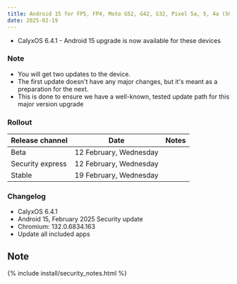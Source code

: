 ```yaml
---
title: Android 15 for FP5, FP4, Moto G52, G42, G32, Pixel 5a, 5, 4a (5G)
date: 2025-02-19
---
```


* CalyxOS 6.4.1 - Android 15 upgrade is now available for these devices

### Note

* You will get two updates to the device.
* The first update doesn't have any major changes, but it's meant as a preparation for the next.
* This is done to ensure we have a well-known, tested update path for this major version upgrade

### Rollout

| Release channel  | Date   | Notes |
| ---------------- | ------ | ------ |
| Beta | 12 February, Wednesday |  |
| Security express | 12 February, Wednesday |  |
| Stable | 19 February, Wednesday |  |

### Changelog
* CalyxOS 6.4.1
* Android 15, February 2025 Security update
* Chromium: 132.0.6834.163
* Update all included apps

## Note

{% include install/security_notes.html %}
